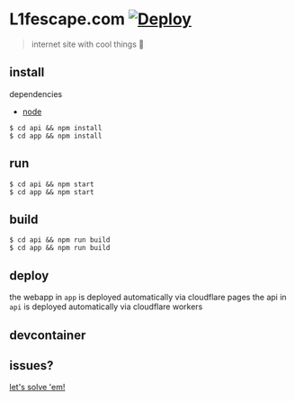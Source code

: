 # L1fescape.com [![Deploy](https://github.com/L1fescape/L1fescape.com/actions/workflows/deploy.yml/badge.svg)](https://github.com/L1fescape/L1fescape.com/actions/workflows/deploy.yml)

> internet site with cool things 🎉

## install

dependencies

- [node](https://nodejs.org/en/download/)

```
$ cd api && npm install
$ cd app && npm install
```

## run

```
$ cd api && npm start
$ cd app && npm start
```

## build

```
$ cd api && npm run build
$ cd app && npm run build
```

## deploy

the webapp in `app` is deployed automatically via cloudflare pages
the api in `api` is deployed automatically via cloudflare workers

## devcontainer

## issues?

[let's solve 'em!](https://github.com/L1fescape/L1fescape.com/issues/new)

